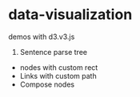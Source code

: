 # data-visualization
demos with d3.v3.js

1.  Sentence parse tree 
   - nodes with custom rect
   - Links with custom path
   - Compose nodes
